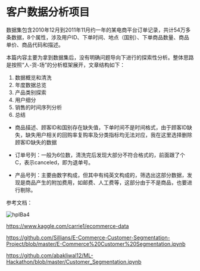 # 客户数据分析项目

数据集包含2010年12月到2011年11月约一年的某电商平台订单记录，共计54万多条数据，8个属性，涉及用户ID、下单时间、地点（国别）、下单商品数量、商品单价、商品代码和描述。

本篇内容主要为拿到数据集后，没有明确问题导向下进行的探索性分析。整体思路是按照“人-货-场”的分析框架展开，文章结构如下：

1.  数据概览和清洗 
2.  年度数据总览 
3.  产品类别探索 
4.  用户细分 
5.  销售的时间序列分析 
6.  总结


* 商品描述、顾客ID和国别存在缺失值，下单时间不是时间格式，由于顾客ID缺失，缺失用户相关的回购率复购率及分类指标均无法对应，我在这里选择删除顾客ID缺失的数据

* 订单号列：一般为6位数，清洗完后发现大部分不符合格式的，前面跟了个C，表示canceled，即为退单号。

* 产品号列：主要由数字构成，但其中有纯英文构成的，筛选出这部分数据，发现是商品产生的附加费用，如邮费、人工费等，这部分由于不是商品，也要进行剔除。

参考文档：

![hpIBa4](https://upiclw.oss-cn-beijing.aliyuncs.com/uPic/hpIBa4.png)

https://www.kaggle.com/carrie1/ecommerce-data

https://github.com/Sillians/E-Commerce-Customer-Segmentation-Project/blob/master/E-Commerce%20Customer%20Segmentation.ipynb

https://github.com/abakliwal12/ML-Hackathon/blob/master/Customer_Segmentation.ipynb
